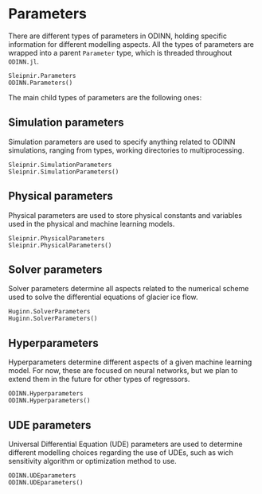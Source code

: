 # Parameters

There are different types of parameters in ODINN, holding specific information for different modelling aspects. All the types of parameters are wrapped into a parent `Parameter` type, which is threaded throughout `ODINN.jl`.

```@docs
Sleipnir.Parameters
ODINN.Parameters()
```

The main child types of parameters are the following ones:

## Simulation parameters

Simulation parameters are used to specify anything related to ODINN simulations, ranging from types, working directories to multiprocessing.

```@docs
Sleipnir.SimulationParameters
Sleipnir.SimulationParameters()
```

## Physical parameters

Physical parameters are used to store physical constants and variables used in the physical and machine learning models.

```@docs
Sleipnir.PhysicalParameters
Sleipnir.PhysicalParameters()
```

## Solver parameters

Solver parameters determine all aspects related to the numerical scheme used to solve the differential equations of glacier ice flow.

```@docs
Huginn.SolverParameters
Huginn.SolverParameters()
```

## Hyperparameters

Hyperparameters determine different aspects of a given machine learning model. For now, these are focused on neural networks, but we plan to extend them in the future for other types of regressors.

```@docs
ODINN.Hyperparameters
ODINN.Hyperparameters()
```

## UDE parameters

Universal Differential Equation (UDE) parameters are used to determine different modelling choices regarding the use of UDEs, such as wich sensitivity algorithm or optimization method to use.

```@docs
ODINN.UDEparameters
ODINN.UDEparameters()
```